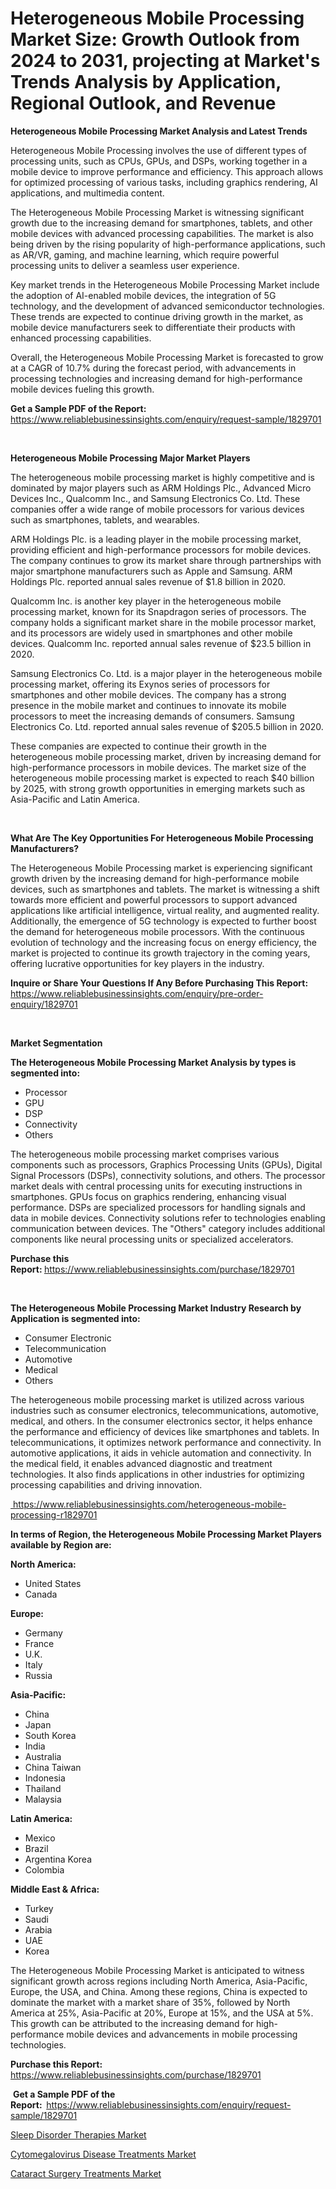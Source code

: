 <p><h1>Heterogeneous Mobile Processing Market Size: Growth Outlook from 2024 to 2031, projecting at Market's Trends Analysis by Application, Regional Outlook, and Revenue</h1></p><p><strong>Heterogeneous Mobile Processing Market Analysis and Latest Trends</strong></p>
<p><p>Heterogeneous Mobile Processing involves the use of different types of processing units, such as CPUs, GPUs, and DSPs, working together in a mobile device to improve performance and efficiency. This approach allows for optimized processing of various tasks, including graphics rendering, AI applications, and multimedia content.</p><p>The Heterogeneous Mobile Processing Market is witnessing significant growth due to the increasing demand for smartphones, tablets, and other mobile devices with advanced processing capabilities. The market is also being driven by the rising popularity of high-performance applications, such as AR/VR, gaming, and machine learning, which require powerful processing units to deliver a seamless user experience.</p><p>Key market trends in the Heterogeneous Mobile Processing Market include the adoption of AI-enabled mobile devices, the integration of 5G technology, and the development of advanced semiconductor technologies. These trends are expected to continue driving growth in the market, as mobile device manufacturers seek to differentiate their products with enhanced processing capabilities.</p><p>Overall, the Heterogeneous Mobile Processing Market is forecasted to grow at a CAGR of 10.7% during the forecast period, with advancements in processing technologies and increasing demand for high-performance mobile devices fueling this growth.</p></p>
<p><strong>Get a Sample PDF of the Report:&nbsp;</strong> <a href="https://www.reliablebusinessinsights.com/enquiry/request-sample/1829701">https://www.reliablebusinessinsights.com/enquiry/request-sample/1829701</a></p>
<p>&nbsp;</p>
<p><strong>Heterogeneous Mobile Processing Major Market Players</strong></p>
<p><p>The heterogeneous mobile processing market is highly competitive and is dominated by major players such as ARM Holdings Plc., Advanced Micro Devices Inc., Qualcomm Inc., and Samsung Electronics Co. Ltd. These companies offer a wide range of mobile processors for various devices such as smartphones, tablets, and wearables.</p><p>ARM Holdings Plc. is a leading player in the mobile processing market, providing efficient and high-performance processors for mobile devices. The company continues to grow its market share through partnerships with major smartphone manufacturers such as Apple and Samsung. ARM Holdings Plc. reported annual sales revenue of $1.8 billion in 2020.</p><p>Qualcomm Inc. is another key player in the heterogeneous mobile processing market, known for its Snapdragon series of processors. The company holds a significant market share in the mobile processor market, and its processors are widely used in smartphones and other mobile devices. Qualcomm Inc. reported annual sales revenue of $23.5 billion in 2020.</p><p>Samsung Electronics Co. Ltd. is a major player in the heterogeneous mobile processing market, offering its Exynos series of processors for smartphones and other mobile devices. The company has a strong presence in the mobile market and continues to innovate its mobile processors to meet the increasing demands of consumers. Samsung Electronics Co. Ltd. reported annual sales revenue of $205.5 billion in 2020.</p><p>These companies are expected to continue their growth in the heterogeneous mobile processing market, driven by increasing demand for high-performance processors in mobile devices. The market size of the heterogeneous mobile processing market is expected to reach $40 billion by 2025, with strong growth opportunities in emerging markets such as Asia-Pacific and Latin America.</p></p>
<p>&nbsp;</p>
<p><strong>What Are The Key Opportunities For Heterogeneous Mobile Processing Manufacturers?</strong></p>
<p><p>The Heterogeneous Mobile Processing market is experiencing significant growth driven by the increasing demand for high-performance mobile devices, such as smartphones and tablets. The market is witnessing a shift towards more efficient and powerful processors to support advanced applications like artificial intelligence, virtual reality, and augmented reality. Additionally, the emergence of 5G technology is expected to further boost the demand for heterogeneous mobile processors. With the continuous evolution of technology and the increasing focus on energy efficiency, the market is projected to continue its growth trajectory in the coming years, offering lucrative opportunities for key players in the industry.</p></p>
<p><strong>Inquire or Share Your Questions If Any Before Purchasing This Report:</strong> <a href="https://www.reliablebusinessinsights.com/enquiry/pre-order-enquiry/1829701">https://www.reliablebusinessinsights.com/enquiry/pre-order-enquiry/1829701</a></p>
<p>&nbsp;</p>
<p><strong>Market Segmentation</strong></p>
<p><strong>The Heterogeneous Mobile Processing Market Analysis by types is segmented into:</strong></p>
<p><ul><li>Processor</li><li>GPU</li><li>DSP</li><li>Connectivity</li><li>Others</li></ul></p>
<p><p>The heterogeneous mobile processing market comprises various components such as processors, Graphics Processing Units (GPUs), Digital Signal Processors (DSPs), connectivity solutions, and others. The processor market deals with central processing units for executing instructions in smartphones. GPUs focus on graphics rendering, enhancing visual performance. DSPs are specialized processors for handling signals and data in mobile devices. Connectivity solutions refer to technologies enabling communication between devices. The "Others" category includes additional components like neural processing units or specialized accelerators.</p></p>
<p><strong>Purchase this Report:&nbsp;</strong><a href="https://www.reliablebusinessinsights.com/purchase/1829701">https://www.reliablebusinessinsights.com/purchase/1829701</a></p>
<p>&nbsp;</p>
<p><strong>The Heterogeneous Mobile Processing Market Industry Research by Application is segmented into:</strong></p>
<p><ul><li>Consumer Electronic</li><li>Telecommunication</li><li>Automotive</li><li>Medical</li><li>Others</li></ul></p>
<p><p>The heterogeneous mobile processing market is utilized across various industries such as consumer electronics, telecommunications, automotive, medical, and others. In the consumer electronics sector, it helps enhance the performance and efficiency of devices like smartphones and tablets. In telecommunications, it optimizes network performance and connectivity. In automotive applications, it aids in vehicle automation and connectivity. In the medical field, it enables advanced diagnostic and treatment technologies. It also finds applications in other industries for optimizing processing capabilities and driving innovation.</p></p>
<p><a href="https://www.reliablebusinessinsights.com/heterogeneous-mobile-processing-r1829701">&nbsp;https://www.reliablebusinessinsights.com/heterogeneous-mobile-processing-r1829701</a></p>
<p><strong>In terms of Region, the Heterogeneous Mobile Processing Market Players available by Region are:</strong></p>
<p>
    <p> <strong> North America: </strong>
        <ul>
            <li>United States</li>
            <li>Canada</li>
        </ul>
        </p> 
    <p> <strong> Europe: </strong>
        <ul>
            <li>Germany</li>
            <li>France</li>
            <li>U.K.</li>
            <li>Italy</li>
            <li>Russia</li>
        </ul>
        </p> 
    <p> <strong> Asia-Pacific: </strong>
        <ul>
            <li>China</li>
            <li>Japan</li>
            <li>South Korea</li>
            <li>India</li>
            <li>Australia</li>
            <li>China Taiwan</li>
            <li>Indonesia</li>
            <li>Thailand</li>
            <li>Malaysia</li>
        </ul>
        </p> 
    <p> <strong> Latin America: </strong>
        <ul>
            <li>Mexico</li>
            <li>Brazil</li>
            <li>Argentina Korea</li>
            <li>Colombia</li>
        </ul>
        </p> 
    <p> <strong> Middle East & Africa: </strong>
        <ul>
            <li>Turkey</li>
            <li>Saudi</li>
            <li>Arabia</li>
            <li>UAE</li>
            <li>Korea</li>
        </ul>
    </p>
    </p>
<p><p>The Heterogeneous Mobile Processing Market is anticipated to witness significant growth across regions including North America, Asia-Pacific, Europe, the USA, and China. Among these regions, China is expected to dominate the market with a market share of 35%, followed by North America at 25%, Asia-Pacific at 20%, Europe at 15%, and the USA at 5%. This growth can be attributed to the increasing demand for high-performance mobile devices and advancements in mobile processing technologies.</p></p>
<p><strong>Purchase this Report: </strong><a href="https://www.reliablebusinessinsights.com/purchase/1829701">https://www.reliablebusinessinsights.com/purchase/1829701</a></p>
<p>&nbsp;<strong>Get a Sample PDF of the Report:&nbsp;&nbsp;</strong><a href="https://www.reliablebusinessinsights.com/enquiry/request-sample/1829701">https://www.reliablebusinessinsights.com/enquiry/request-sample/1829701</a></p>
<p><strong></strong></p>
<p><p><a href="https://github.com/gracielawharr/Market-Research-Report-List-2/blob/main/sleep-disorder-therapies-market.md">Sleep Disorder Therapies Market</a></p><p><a href="https://github.com/peachesmcdowel1/Market-Research-Report-List-3/blob/main/cytomegalovirus-disease-treatments-market.md">Cytomegalovirus Disease Treatments Market</a></p><p><a href="https://github.com/edytherolanlouisejk1miz0wig/Market-Research-Report-List-3/blob/main/cataract-surgery-treatments-market.md">Cataract Surgery Treatments Market</a></p></p>